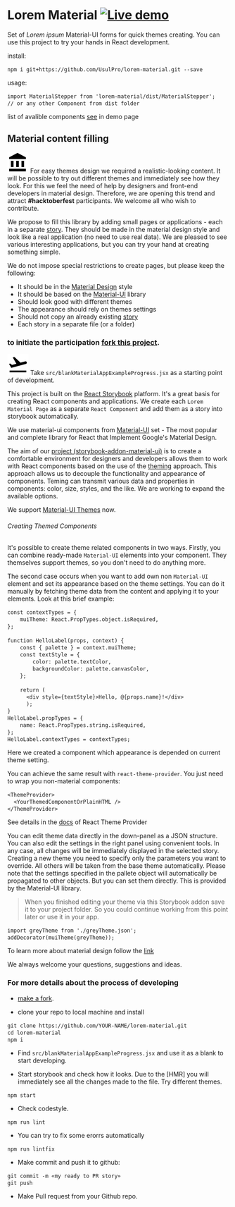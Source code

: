 # Lorem Material [![Live demo](https://img.shields.io/badge/Live%20Demo-%20Storybook-brightgreen.svg)](https://usulpro.github.io/lorem-material/)

Set of _Lorem ipsum_ Material-UI forms for quick themes creating. You can use this project to try your hands in React development.

install:
```shell
npm i git+https://github.com/UsulPro/lorem-material.git --save
```

usage:
```shell
import MaterialStepper from 'lorem-material/dist/MaterialStepper';
// or any other Component from dist folder
```

list of avalible components [see](https://usulpro.github.io/lorem-material/) in demo page

## Material content filling
![Material](doc/icons/ic_account_balance_black.png)
For easy themes design we required a realistic-looking content. It will be possible to try out different themes and immediately see how they look. For this we feel the need of help by designers and front-end developers in material design. Therefore, we are opening this trend and attract **#hacktoberfest** participants. We welcome all who wish to contribute.

We propose to fill this library by adding small pages or applications - each in a separate [story](https://sm-react.github.io/storybook-addon-material-ui/?theme-ind=0&theme-sidebar=false&theme-full=false&selectedKind=Material%20App&selectedStory=Hactoberfest%20issues%3A&full=0&down=1&left=1&panelRight=0&downPanel=sm%2Fstorybook-addon-material-ui%2Fmaterial-panel). They should be made in the material design style and look like a real application (no need to use real data). We are pleased to see various interesting applications, but you can try your hand at creating something simple.

We do not impose special restrictions to create pages, but please keep the following:
- It should be in the [Material Design](https://material.google.com/) style
- It should be based on the [Material-UI](http://www.material-ui.com/#/) library
- Should look good with different themes
- The appearance should rely on themes settings
- Should not copy an already existing [story](https://sm-react.github.io/storybook-addon-material-ui)
- Each story in a separate file (or a folder)

### to initiate the participation [fork this project](https://github.com/UsulPro/lorem-material/fork).

![Material](doc/icons/ic_flight_takeoff.png)
Take `src/blankMaterialAppExampleProgress.jsx` as a starting point of development.

This project is built on the [React Storybook](https://getstorybook.io/docs) platform. It's a great basis for creating React components and applications. We create each `Lorem Material Page` as a separate `React Component` and add them as a story into storybook automatically.

We use material-ui components from [Material-UI](http://www.material-ui.com/#/) set  - The most popular and complete library for React that Implement Google's Material Design.

The aim of our [project (storybook-addon-material-ui)](https://github.com/sm-react/storybook-addon-material-ui) is to create a comfortable environment for designers and developers allows them to work with React components based on the use of the [theming](https://facebook.github.io/react/docs/context.html#passing-info-automatically-through-a-tree) approach. This approach allows us to decouple the functionality and appearance of components. Teming can transmit various data and properties in components: color, size, styles, and the like. We are working to expand the available options.

We support [Material-UI Themes](http://www.material-ui.com/#/customization/themes) now.

###### Creating Themed Components

It's possible to create theme related components in two ways. Firstly, you can combine ready-made `Material-UI` elements into your component. They themselves support themes, so you don't need to do anything more. 

The second case occurs when you want to add own non `Material-UI` element and set its appearance based on the theme settings. You can do it manually by fetching theme data from the content and applying it to your elements. Look at this brief example:

```
const contextTypes = {
    muiTheme: React.PropTypes.object.isRequired,
};

function HelloLabel(props, context) {
    const { palette } = context.muiTheme;
    const textStyle = {
        color: palette.textColor,
        backgroundColor: palette.canvasColor,
    };
    
    return (
      <div style={textStyle}>Hello, @{props.name}!</div>
      );
}
HelloLabel.propTypes = {
    name: React.PropTypes.string.isRequired,
};
HelloLabel.contextTypes = contextTypes;

```
Here we created a component which appearance is depended on current theme setting.

You can achieve the same result with `react-theme-provider`. You just need to wrap you non-material components:

```
<ThemeProvider>
  <YourThemedComponentOrPlainHTML />
</ThemeProvider>
```

See details in the [docs](https://github.com/sm-react/react-theme-provider) of React Theme Provider

You can edit theme data directly in the down-panel as a JSON structure. You can also edit the settings in the right panel using convenient tools. In any case, all changes will be immediately displayed in the selected story. Creating a new theme you need to specify only the parameters you want to override. All others will be taken from the base theme automatically. Please note that the settings specified in the pallete object will automatically be propagated to other objects. But you can set them directly. This is provided by the Material-UI library.
> When you finished editing your theme via this Storybook addon save it to your project folder. So you could continue working from this point later or use it in your app.

```
import greyTheme from './greyTheme.json';
addDecorator(muiTheme(greyTheme));
```

To learn more about material design follow the [link](https://material.google.com/)

We always welcome your questions, suggestions and ideas.

### For more details about the process of developing

- [make a fork](https://github.com/sm-react/storybook-addon-material-ui/fork).

- clone your repo to local machine and install

```
git clone https://github.com/YOUR-NAME/lorem-material.git
cd lorem-material
npm i
```

- Find `src/blankMaterialAppExampleProgress.jsx` and use it as a blank to start developing.


- Start storybook and check how it looks. Due to the [HMR] you will immediately see all the changes made to the file. Try different themes.
```
npm start
```

- Check codestyle.
```
npm run lint
```

- You can try to fix some erorrs automatically

```
npm run lintfix
```

- Make commit and push it to github: 

```
git commit -m «my ready to PR story»
git push

```

- Make  Pull request from your Github repo. 
